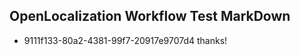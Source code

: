 ## OpenLocalization Workflow Test MarkDown
* 9111f133-80a2-4381-99f7-20917e9707d4 thanks!

<!--HONumber=Jul16_HO2-->


